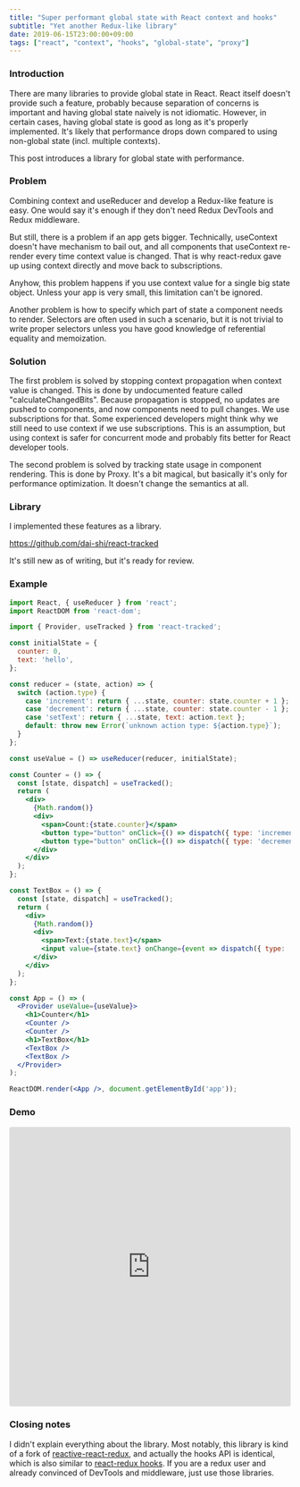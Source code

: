 ```yaml
---
title: "Super performant global state with React context and hooks"
subtitle: "Yet another Redux-like library"
date: 2019-06-15T23:00:00+09:00
tags: ["react", "context", "hooks", "global-state", "proxy"]
---
```


### Introduction

There are many libraries to provide global state in React.
React itself doesn't provide such a feature,
probably because separation of concerns is important
and having global state naively is not idiomatic.
However, in certain cases, having global state is good
as long as it's properly implemented.
It's likely that performance drops down
compared to using non-global state (incl. multiple contexts).

This post introduces a library for global state with performance.

### Problem

Combining context and useReducer and develop
a Redux-like feature is easy.
One would say it's enough if they don't
need Redux DevTools and Redux middleware.

But still, there is a problem if an app gets bigger.
Technically, useContext doesn't have mechanism to bail out,
and all components that useContext re-render every time
context value is changed.
That is why react-redux gave up using context directly
and move back to subscriptions.

Anyhow, this problem happens if you use context value
for a single big state object. Unless your app
is very small, this limitation can't be ignored.

Another problem is how to specify which part of state
a component needs to render. Selectors are often
used in such a scenario, but it is not trivial to write
proper selectors unless you have good knowledge of
referential equality and memoization.

### Solution

The first problem is solved by stopping context propagation
when context value is changed. This is done by undocumented
feature called "calculateChangedBits". Because propagation is
stopped, no updates are pushed to components, and now components
need to pull changes. We use subscriptions for that.
Some experienced developers might think why we still need to
use context if we use subscriptions. This is an assumption,
but using context is safer for concurrent mode and probably
fits better for React developer tools.

The second problem is solved by tracking state usage in component
rendering. This is done by Proxy.
It's a bit magical, but basically it's only for performance
optimization. It doesn't change the semantics at all.

### Library

I implemented these features as a library.

https://github.com/dai-shi/react-tracked

It's still new as of writing, but it's ready for review.

### Example

```jsx
import React, { useReducer } from 'react';
import ReactDOM from 'react-dom';

import { Provider, useTracked } from 'react-tracked';

const initialState = {
  counter: 0,
  text: 'hello',
};

const reducer = (state, action) => {
  switch (action.type) {
    case 'increment': return { ...state, counter: state.counter + 1 };
    case 'decrement': return { ...state, counter: state.counter - 1 };
    case 'setText': return { ...state, text: action.text };
    default: throw new Error(`unknown action type: ${action.type}`);
  }
};

const useValue = () => useReducer(reducer, initialState);

const Counter = () => {
  const [state, dispatch] = useTracked();
  return (
    <div>
      {Math.random()}
      <div>
        <span>Count:{state.counter}</span>
        <button type="button" onClick={() => dispatch({ type: 'increment' })}>+1</button>
        <button type="button" onClick={() => dispatch({ type: 'decrement' })}>-1</button>
      </div>
    </div>
  );
};

const TextBox = () => {
  const [state, dispatch] = useTracked();
  return (
    <div>
      {Math.random()}
      <div>
        <span>Text:{state.text}</span>
        <input value={state.text} onChange={event => dispatch({ type: 'setText', text: event.target.value })} />
      </div>
    </div>
  );
};

const App = () => (
  <Provider useValue={useValue}>
    <h1>Counter</h1>
    <Counter />
    <Counter />
    <h1>TextBox</h1>
    <TextBox />
    <TextBox />
  </Provider>
);

ReactDOM.render(<App />, document.getElementById('app'));
```

### Demo

<iframe src="https://codesandbox.io/embed/github/dai-shi/react-tracked/tree/master/examples/01_minimal?fontsize=14" title="react-tracked-example" allow="geolocation; microphone; camera; midi; vr; accelerometer; gyroscope; payment; ambient-light-sensor; encrypted-media" style="width:100%; height:500px; border:0; border-radius: 4px; overflow:hidden;" sandbox="allow-modals allow-forms allow-popups allow-scripts allow-same-origin"></iframe>

### Closing notes

I didn't explain everything about the library.
Most notably, this library is kind of a fork of
[reactive-react-redux](https://github.com/dai-shi/reactive-react-redux),
and actually the hooks API is identical, which is also similar to
[react-redux hooks](https://react-redux.js.org/api/hooks).
If you are a redux user and already convinced of
DevTools and middleware, just use those libraries.
